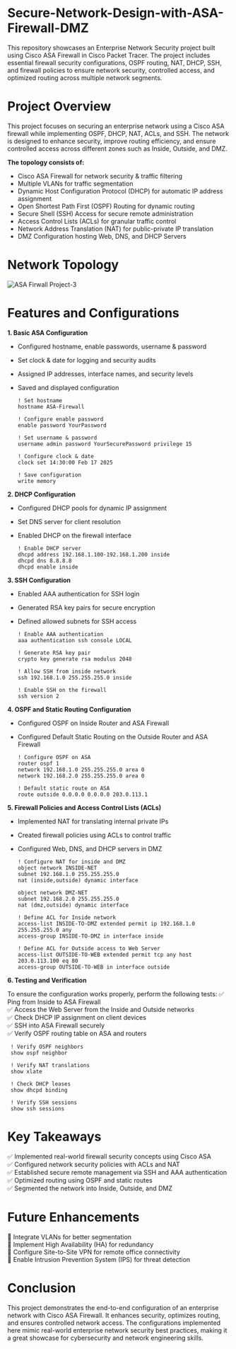 # Secure-Network-Design-with-ASA-Firewall-DMZ
This repository showcases an Enterprise Network Security project built using Cisco ASA Firewall in Cisco Packet Tracer. The project includes essential firewall security configurations, OSPF routing, NAT, DHCP, SSH, and firewall policies to ensure network security, controlled access, and optimized routing across multiple network segments.

# Project Overview

This project focuses on securing an enterprise network using a Cisco ASA firewall while implementing OSPF, DHCP, NAT, ACLs, and SSH. The network is designed to enhance security, improve routing efficiency, and ensure controlled access across different zones such as Inside, Outside, and DMZ.

**The topology consists of:**

- Cisco ASA Firewall for network security & traffic filtering
- Multiple VLANs for traffic segmentation
- Dynamic Host Configuration Protocol (DHCP) for automatic IP address assignment
- Open Shortest Path First (OSPF) Routing for dynamic routing
- Secure Shell (SSH) Access for secure remote administration
- Access Control Lists (ACLs) for granular traffic control
- Network Address Translation (NAT) for public-private IP translation
- DMZ Configuration hosting Web, DNS, and DHCP Servers

# Network Topology

![ASA Firwall Project-3](https://github.com/user-attachments/assets/b0b15cbb-8426-484f-863d-3df200ab9499)


# Features and Configurations

**1. Basic ASA Configuration**

- Configured hostname, enable passwords, username & password
- Set clock & date for logging and security audits
- Assigned IP addresses, interface names, and security levels
- Saved and displayed configuration

      ! Set hostname
      hostname ASA-Firewall

      ! Configure enable password
      enable password YourPassword

      ! Set username & password
      username admin password YourSecurePassword privilege 15

      ! Configure clock & date
      clock set 14:30:00 Feb 17 2025

      ! Save configuration
      write memory

**2. DHCP Configuration**

- Configured DHCP pools for dynamic IP assignment
- Set DNS server for client resolution
- Enabled DHCP on the firewall interface

      ! Enable DHCP server
      dhcpd address 192.168.1.100-192.168.1.200 inside
      dhcpd dns 8.8.8.8
      dhcpd enable inside

**3. SSH Configuration**

- Enabled AAA authentication for SSH login
- Generated RSA key pairs for secure encryption
- Defined allowed subnets for SSH access

      ! Enable AAA authentication
      aaa authentication ssh console LOCAL

      ! Generate RSA key pair
      crypto key generate rsa modulus 2048

      ! Allow SSH from inside network
      ssh 192.168.1.0 255.255.255.0 inside

      ! Enable SSH on the firewall
      ssh version 2

**4. OSPF and Static Routing Configuration**

- Configured OSPF on Inside Router and ASA Firewall
- Configured Default Static Routing on the Outside Router and ASA Firewall


      ! Configure OSPF on ASA
      router ospf 1
      network 192.168.1.0 255.255.255.0 area 0
      network 192.168.2.0 255.255.255.0 area 0

      ! Default static route on ASA
      route outside 0.0.0.0 0.0.0.0 203.0.113.1

**5. Firewall Policies and Access Control Lists (ACLs)**

- Implemented NAT for translating internal private IPs
- Created firewall policies using ACLs to control traffic
- Configured Web, DNS, and DHCP servers in DMZ

      ! Configure NAT for inside and DMZ
      object network INSIDE-NET
      subnet 192.168.1.0 255.255.255.0
      nat (inside,outside) dynamic interface

      object network DMZ-NET
      subnet 192.168.2.0 255.255.255.0
      nat (dmz,outside) dynamic interface

      ! Define ACL for Inside network
      access-list INSIDE-TO-DMZ extended permit ip 192.168.1.0 255.255.255.0 any
      access-group INSIDE-TO-DMZ in interface inside

      ! Define ACL for Outside access to Web Server
      access-list OUTSIDE-TO-WEB extended permit tcp any host 203.0.113.100 eq 80
      access-group OUTSIDE-TO-WEB in interface outside

**6. Testing and Verification**

To ensure the configuration works properly, perform the following tests:
✅ Ping from Inside to ASA Firewall<br>
✅ Access the Web Server from the Inside and Outside networks<br>
✅ Check DHCP IP assignment on client devices<br>
✅ SSH into ASA Firewall securely<br>
✅ Verify OSPF routing table on ASA and routers<br>

     ! Verify OSPF neighbors
     show ospf neighbor

     ! Verify NAT translations
     show xlate

     ! Check DHCP leases
     show dhcpd binding

     ! Verify SSH sessions
     show ssh sessions

# Key Takeaways

✅ Implemented real-world firewall security concepts using Cisco ASA<br>
✅ Configured network security policies with ACLs and NAT<br>
✅ Established secure remote management via SSH and AAA authentication<br>
✅ Optimized routing using OSPF and static routes<br>
✅ Segmented the network into Inside, Outside, and DMZ<br>

# Future Enhancements

🚀 Integrate VLANs for better segmentation<br>
🚀 Implement High Availability (HA) for redundancy<br>
🚀 Configure Site-to-Site VPN for remote office connectivity<br>
🚀 Enable Intrusion Prevention System (IPS) for threat detection<br>

# Conclusion

This project demonstrates the end-to-end configuration of an enterprise network with Cisco ASA Firewall. It enhances security, optimizes routing, and ensures controlled network access. The configurations implemented here mimic real-world enterprise network security best practices, making it a great showcase for cybersecurity and network engineering skills.
